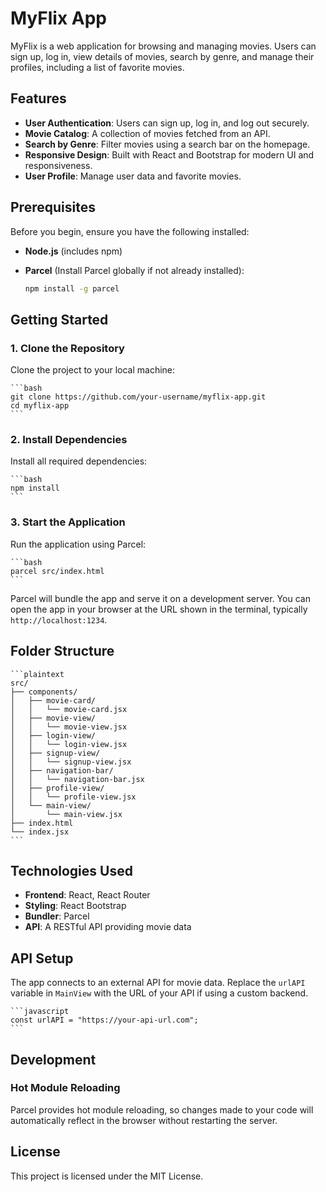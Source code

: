 # MyFlix App

MyFlix is a web application for browsing and managing movies. Users can sign up, log in, view details of movies, search by genre, and manage their profiles, including a list of favorite movies.

## Features

- **User Authentication**: Users can sign up, log in, and log out securely.
- **Movie Catalog**: A collection of movies fetched from an API.
- **Search by Genre**: Filter movies using a search bar on the homepage.
- **Responsive Design**: Built with React and Bootstrap for modern UI and responsiveness.
- **User Profile**: Manage user data and favorite movies.

## Prerequisites

Before you begin, ensure you have the following installed:

- **Node.js** (includes npm)
- **Parcel** (Install Parcel globally if not already installed):

    ```bash
    npm install -g parcel
    ```

## Getting Started

### 1. Clone the Repository

Clone the project to your local machine:

    ```bash
    git clone https://github.com/your-username/myflix-app.git
    cd myflix-app
    ```

### 2. Install Dependencies

Install all required dependencies:

    ```bash
    npm install
    ```

### 3. Start the Application

Run the application using Parcel:

    ```bash
    parcel src/index.html
    ```

Parcel will bundle the app and serve it on a development server. You can open the app in your browser at the URL shown in the terminal, typically `http://localhost:1234`.

## Folder Structure

    ```plaintext
    src/
    ├── components/
    │   ├── movie-card/
    │   │   └── movie-card.jsx
    │   ├── movie-view/
    │   │   └── movie-view.jsx
    │   ├── login-view/
    │   │   └── login-view.jsx
    │   ├── signup-view/
    │   │   └── signup-view.jsx
    │   ├── navigation-bar/
    │   │   └── navigation-bar.jsx
    │   ├── profile-view/
    │   │   └── profile-view.jsx
    │   └── main-view/
    │       └── main-view.jsx
    ├── index.html
    └── index.jsx
    ```

## Technologies Used

- **Frontend**: React, React Router
- **Styling**: React Bootstrap
- **Bundler**: Parcel
- **API**: A RESTful API providing movie data

## API Setup

The app connects to an external API for movie data. Replace the `urlAPI` variable in `MainView` with the URL of your API if using a custom backend.

    ```javascript
    const urlAPI = "https://your-api-url.com";
    ```

## Development

### Hot Module Reloading

Parcel provides hot module reloading, so changes made to your code will automatically reflect in the browser without restarting the server.

## License

This project is licensed under the MIT License.
